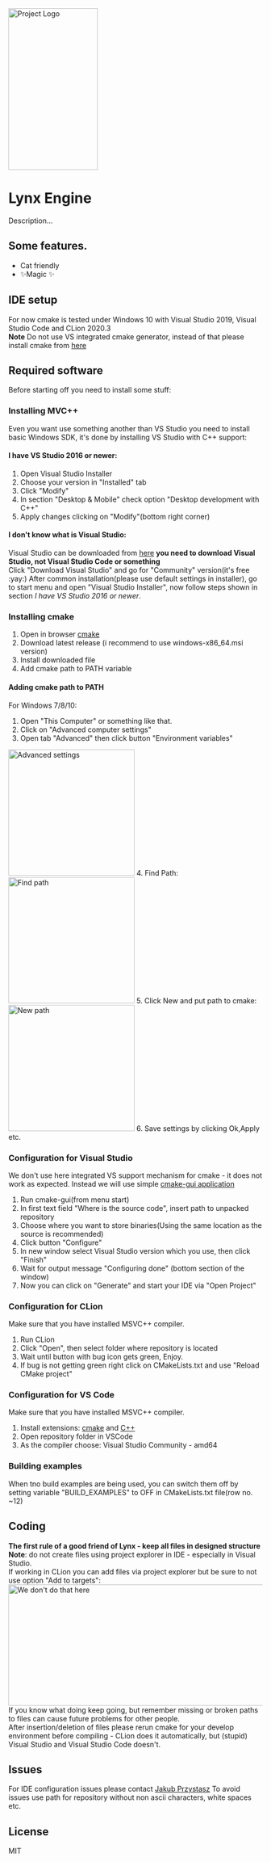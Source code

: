 <img src="https://raw.githubusercontent.com/skni-kod/Lynx-Engine/master/images/project_logo.png" alt="Project Logo" height="320" width="177"/>  

# Lynx Engine
Description...
## Some features.

- Cat friendly 
- ✨Magic ✨

## IDE setup
For now cmake is tested under Windows 10 with Visual Studio 2019, Visual Studio Code and CLion 2020.3  
**Note** Do not use VS integrated cmake generator, instead of that please install cmake from [here](https://github.com/Kitware/CMake/releases/)

## Required software
Before starting off you need to install some stuff:

### Installing MVC++ 
Even you want use something another than VS Studio you need to install basic Windows SDK, it's done by installing 
VS Studio with C++ support:  
#### I have VS Studio 2016 or newer:
1. Open Visual Studio Installer
2. Choose your version in "Installed" tab
3. Click "Modify"
4. In section "Desktop & Mobile" check option "Desktop development with C++" 
5. Apply changes clicking on "Modify"(bottom right corner)
#### I don't know what is Visual Studio:
Visual Studio can be downloaded from [here](https://visualstudio.microsoft.com/pl/) **you need to download Visual Studio, not Visual Studio Code or something**  
Click "Download Visual Studio" and go for "Community" version(it's free :yay:)
After common installation(please use default settings in installer), go to start menu and open "Visual Studio Installer", now follow steps shown in section *I have VS Studio 2016 or newer*.

### Installing cmake
1. Open in browser [cmake](https://github.com/Kitware/CMake/releases/)
2. Download latest release (i recommend to use windows-x86_64.msi version)
3. Install downloaded file
4. Add cmake path to PATH variable

#### Adding cmake path to PATH
For Windows 7/8/10:
1. Open  "This Computer" or something like that.
2. Click on "Advanced computer settings"
3. Open tab "Advanced" then click button "Environment variables"  
<img src="https://raw.githubusercontent.com/skni-kod/Lynx-Engine/master/images/add_path_tutorial/env_vars.png" alt="Advanced settings" height="250" width="250"/>  
4. Find Path:  
<img src="https://raw.githubusercontent.com/skni-kod/Lynx-Engine/master/images/add_path_tutorial/find_path.png" alt="Find path" height="250" width="250"/>  
5. Click New and put path to cmake:  
<img src="https://raw.githubusercontent.com/skni-kod/Lynx-Engine/master/images/add_path_tutorial/add_path.png" alt="New path" height="250" width="250"/>   
6. Save settings by clicking Ok,Apply etc.

### Configuration for Visual Studio
We don't use here integrated VS support mechanism for cmake - it does not work as expected.
Instead we will use simple [cmake-gui application](https://github.com/Kitware/CMake/releases/)
1. Run cmake-gui(from menu start)
2. In first text field "Where is the source code", insert path to unpacked repository
3. Choose where you want to store binaries(Using the same location as the source is recommended)
4. Click button "Configure"
5. In new window select Visual Studio version which you use, then click "Finish"
6. Wait for output message "Configuring done" (bottom section of the window)
7. Now you can click on "Generate" and start your IDE via "Open Project"

### Configuration for CLion
Make sure that you have installed MSVC++ compiler.
1. Run CLion
2. Click "Open", then select folder where repository is located
3. Wait until button with bug icon gets green, Enjoy.
4. If bug is not getting green right click on CMakeLists.txt and use "Reload CMake project"

### Configuration for VS Code
Make sure that you have installed MSVC++ compiler.
1. Install extensions: [cmake](https://marketplace.visualstudio.com/items?itemName=twxs.cmake) and [C++](https://marketplace.visualstudio.com/items?itemName=ms-vscode.cpptools)
2. Open repository folder in VSCode
3. As the compiler choose: Visual Studio Community - amd64

### Building examples
When tno build examples are being used, you can switch them off by setting variable "BUILD_EXAMPLES" to OFF in CMakeLists.txt file(row no. ~12) 

## Coding
**The first rule of a good friend of Lynx - keep all files in designed structure** 
**Note**: do not create files using project explorer in IDE - especially in Visual Studio.  
If working in CLion you can add files via project explorer but be sure to not use option "Add to targets":  
<img src="https://raw.githubusercontent.com/skni-kod/Lynx-Engine/master/images/add_path_tutorial/clion_add_targets.png" alt="We don't do that here" height="240" width="600"/>  
If you know what doing keep going, but remember missing or broken paths to files can cause future problems for other people.  
After insertion/deletion of files please rerun cmake for your develop environment before compiling - CLion does it automatically, but (stupid) Visual Studio and Visual Studio Code doesn't.

## Issues
For IDE configuration issues please contact [Jakub Przystasz](https://github.com/jakubprzystasz)
To avoid issues use path for repository without non ascii characters, white spaces etc.
## License
MIT
